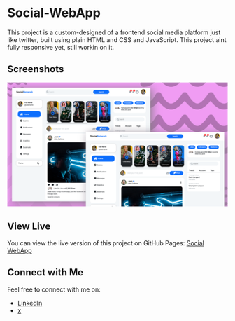 # Social-WebApp
This project is a custom-designed of a frontend social media platform just like twitter, built using plain HTML and CSS and JavaScript. This project aint fully responsive yet, still workin on it.

## Screenshots

![Screenshot](img/screenshot.png)

## View Live

You can view the live version of this project on GitHub Pages: [Social WebApp](https://upovibe.github.io/Personal-HTML-static-project/Social-WebApp/)

## Connect with Me

Feel free to connect with me on:

- [LinkedIn](https://www.linkedin.com/in/upovibe/)
- [x](https://www.x.com/iamupo/)

